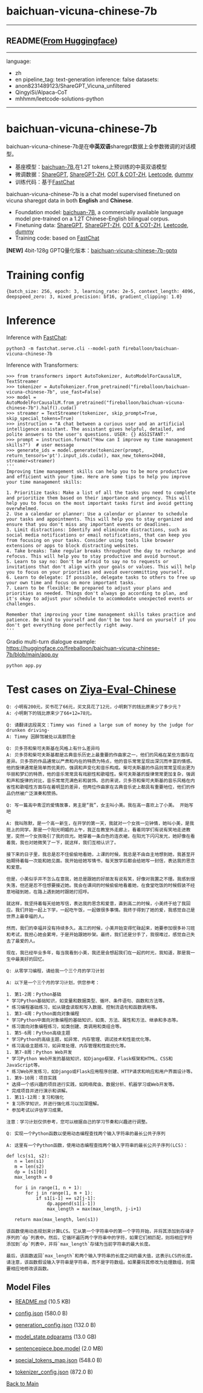 
# baichuan-vicuna-chinese-7b
---


## README([From Huggingface](https://huggingface.co/fireballoon/baichuan-vicuna-chinese-7b))

---
language:
- zh
- en
pipeline_tag: text-generation
inference: false
datasets:
- anon8231489123/ShareGPT_Vicuna_unfiltered
- QingyiSi/Alpaca-CoT
- mhhmm/leetcode-solutions-python
---

# baichuan-vicuna-chinese-7b

baichuan-vicuna-chinese-7b是在**中英双语**sharegpt数据上全参数微调的对话模型。

- 基座模型：[baichuan-7B](https://huggingface.co/baichuan-inc/baichuan-7B),在1.2T tokens上预训练的中英双语模型
- 微调数据：[ShareGPT](https://huggingface.co/datasets/anon8231489123/ShareGPT_Vicuna_unfiltered/blob/main/ShareGPT_V3_unfiltered_cleaned_split.json), [ShareGPT-ZH](https://huggingface.co/datasets/QingyiSi/Alpaca-CoT/tree/main/Chinese-instruction-collection), [COT & COT-ZH](https://huggingface.co/datasets/QingyiSi/Alpaca-CoT/tree/main/Chain-of-Thought), [Leetcode](https://www.kaggle.com/datasets/erichartford/leetcode-solutions), [dummy](https://github.com/lm-sys/FastChat)
- 训练代码：基于[FastChat](https://github.com/lm-sys/FastChat)

baichuan-vicuna-chinese-7b is a chat model supervised finetuned on vicuna sharegpt data in both **English** and **Chinese**.

- Foundation model: [baichuan-7B](https://huggingface.co/baichuan-inc/baichuan-7B), a commercially available language model pre-trained on a 1.2T Chinese-English bilingual corpus.
- Finetuning data: [ShareGPT](https://huggingface.co/datasets/anon8231489123/ShareGPT_Vicuna_unfiltered/blob/main/ShareGPT_V3_unfiltered_cleaned_split.json), [ShareGPT-ZH](https://huggingface.co/datasets/QingyiSi/Alpaca-CoT/tree/main/Chinese-instruction-collection), [COT & COT-ZH](https://huggingface.co/datasets/QingyiSi/Alpaca-CoT/tree/main/Chain-of-Thought), [Leetcode](https://www.kaggle.com/datasets/erichartford/leetcode-solutions), [dummy](https://github.com/lm-sys/FastChat)
- Training code: based on [FastChat](https://github.com/lm-sys/FastChat)

**[NEW]** 4bit-128g GPTQ量化版本：[baichuan-vicuna-chinese-7b-gptq](https://huggingface.co/fireballoon/baichuan-vicuna-chinese-7b-gptq)


# Training config
```
{batch_size: 256, epoch: 3, learning_rate: 2e-5, context_length: 4096, deepspeed_zero: 3, mixed_precision: bf16, gradient_clipping: 1.0}
```

# Inference
Inference with [FastChat](https://github.com/lm-sys/FastChat):
```
python3 -m fastchat.serve.cli --model-path fireballoon/baichuan-vicuna-chinese-7b
```

Inference with Transformers:
```ipython
>>> from transformers import AutoTokenizer, AutoModelForCausalLM, TextStreamer
>>> tokenizer = AutoTokenizer.from_pretrained("fireballoon/baichuan-vicuna-chinese-7b", use_fast=False)
>>> model = AutoModelForCausalLM.from_pretrained("fireballoon/baichuan-vicuna-chinese-7b").half().cuda()
>>> streamer = TextStreamer(tokenizer, skip_prompt=True, skip_special_tokens=True)
>>> instruction = "A chat between a curious user and an artificial intelligence assistant. The assistant gives helpful, detailed, and polite answers to the user's questions. USER: {} ASSISTANT:"
>>> prompt = instruction.format("How can I improve my time management skills?")  # user message
>>> generate_ids = model.generate(tokenizer(prompt, return_tensors='pt').input_ids.cuda(), max_new_tokens=2048, streamer=streamer)
'''
Improving time management skills can help you to be more productive and efficient with your time. Here are some tips to help you improve your time management skills:

1. Prioritize tasks: Make a list of all the tasks you need to complete and prioritize them based on their importance and urgency. This will help you to focus on the most important tasks first and avoid getting overwhelmed.
2. Use a calendar or planner: Use a calendar or planner to schedule your tasks and appointments. This will help you to stay organized and ensure that you don't miss any important events or deadlines.
3. Limit distractions: Identify and eliminate distractions, such as social media notifications or email notifications, that can keep you from focusing on your tasks. Consider using tools like browser extensions or apps to block distracting websites.
4. Take breaks: Take regular breaks throughout the day to recharge and refocus. This will help you to stay productive and avoid burnout.
5. Learn to say no: Don't be afraid to say no to requests or invitations that don't align with your goals or values. This will help you to focus on your priorities and avoid overcommitting yourself.
6. Learn to delegate: If possible, delegate tasks to others to free up your own time and focus on more important tasks.
7. Learn to be flexible: Be prepared to adjust your plans and priorities as needed. Things don't always go according to plan, and it's okay to adjust your schedule to accommodate unexpected events or challenges.

Remember that improving your time management skills takes practice and patience. Be kind to yourself and don't be too hard on yourself if you don't get everything done perfectly right away.
'''
```

Gradio multi-turn dialogue example: https://huggingface.co/fireballoon/baichuan-vicuna-chinese-7b/blob/main/app.py
```
python app.py
```

# Test cases on [Ziya-Eval-Chinese](https://huggingface.co/datasets/IDEA-CCNL/Ziya-Eval-Chinese)

```
Q: 小明有200元，买书花了66元，买文具花了12元，小明剩下的钱比原来少了多少元？
A: 小明剩下的钱比原来少了66+12=78元。

Q: 请翻译这段英文：Timmy was fined a large sum of money by the judge for drunken driving·
A: Timmy 因醉驾被处以高额罚金

Q: 贝多芬和柴可夫斯基在风格上有什么差异吗
A: 贝多芬和柴可夫斯基都是古典音乐历史上最重要的作曲家之一，他们的风格在某些方面存在差异。贝多芬的作品通常以严肃和内在的特质为特点，他的音乐常常呈现出深沉而丰富的情感。他的旋律通常是简单而优美的，强调和声变化和音乐构成。柴可夫斯基的作品则常常呈现出更为华丽和梦幻的特质，他的音乐常常具有戏剧性和歌唱性。柴可夫斯基的旋律常常更加复杂，强调和声和旋律的对比，音乐常常充满色彩和装饰。总的来说，贝多芬和柴可夫斯基的音乐风格在内省性和歌唱性方面存在着明显的差异，但两位作曲家在古典音乐史上都具有重要地位，他们的作品仍然被广泛演奏和赞扬。
```

```
Q: 写一篇高中青涩的爱情故事，男主是“我”，女主叫小美。我在高一喜欢上了小美。 开始写吧

A: 我叫陈默，是一个高一新生，在开学的第一天，我就对一个女孩一见钟情，她叫小美，是我班上的同学。那是一个阳光明媚的上午，我正在教室外走廊上，看着同学们有说有笑地走进教室，突然一个女孩吸引了我的目光。她穿着一条白色的连衣裙，在阳光下闪闪发光，她好像在看着我，我也对她微笑了一下，就这样，我们互相认识了。

接下来的日子里，我总是忍不住偷偷地看她，上课的时候，我总是不由自主地想到她，我甚至开始期待着每一次能和她见面。我开始给她写情书，每天放学后都会给她写一封信，表达我的思念和爱意。

但是，小美似乎并不怎么在意我，她总是跟她的好朋友有说有笑，好像对我置之不理。我感到很失落，但还是忍不住想要接近她。我会在课间的时候偷偷地看着她，在食堂吃饭的时候假装不经意地碰到她，在路上遇到她时跟她打招呼。

就这样，我坚持着每天给她写信，表达我的思念和爱意，直到高二的时候，小美终于给了我回应。我们开始一起上下学，一起吃午饭，一起做很多事情。我终于得到了她的爱，我感觉自己是世界上最幸福的人。

然而，我们的幸福并没有持续多久。高三的时候，小美开始变得忙碌起来，她要参加很多补习班和考试，我担心她会累垮，于是开始跟她吵架。最终，我们还是分手了，我很难过，感觉自己失去了最爱的人。

现在，我已经毕业多年，每当我看到小美，我还是会想起我们在一起的时光，我知道，那是我一生中最美好的回忆。
```

```
Q: 从零学习编程，请给我一个三个月的学习计划

A: 以下是一个三个月的学习计划，供您参考：

1. 第1-2周：Python基础
* 学习Python基础知识，如变量和数据类型、循环、条件语句、函数和方法等。
* 练习编程基础练习，如从键盘读取和写入数据、控制流语句和函数调用等。
1. 第3-4周：Python面向对象编程
* 学习Python中面向对象编程的基础知识，如类、方法、属性和方法、继承和多态等。
* 练习面向对象编程练习，如类创建、类调用和类组合等。
1. 第5-6周：Python高级主题
* 学习Python的高级主题，如异常、内存管理、调试技术和性能优化等。
* 练习高级主题练习，如异常处理、内存管理和性能优化等。
1. 第7-8周：Python Web开发
* 学习Python Web开发的基础知识，如Django框架、Flask框架和HTML、CSS和JavaScript等。
* 练习Web开发练习，如Django或Flask应用程序创建、HTTP请求和响应和用户界面设计等。
1. 第9-10周：项目实践
* 选择一个感兴趣的项目进行实践，如网络爬虫、数据分析、机器学习或Web开发等。
* 完成项目并进行演示和讲解。
1. 第11-12周：复习和强化
* 复习所学知识，并进行强化练习以加深理解。
* 参加考试以评估学习成果。

注意：学习计划仅供参考，您可以根据自己的学习节奏和兴趣进行调整。
```

```
Q: 实现一个Python函数以使用动态编程查找两个输入字符串的最长公共子序列

A: 这里有一个Python函数，使用动态编程查找两个输入字符串的最长公共子序列(LCS)：

def lcs(s1, s2):
   n = len(s1)
   m = len(s2)
   dp = [s1[0]]
   max_length = 0
   
   for i in range(1, n + 1):
       for j in range(1, m + 1):
           if s1[i-1] == s2[j-1]:
               dp.append(s1[i-1])
               max_length = max(max_length, j-i+1)
               
   return max(max_length, len(s1))

该函数使用动态规划来计算LCS。它从第一个字符串中的第一个字符开始，并将其添加到存储子序列的`dp`列表中。然后，它循环遍历两个字符串中的字符，如果它们相匹配，则将相应字符添加到`dp`列表中，并将`max_length`存储为当前字符串的最大长度。

最后，该函数返回`max_length`和两个输入字符串的长度之间的最大值，这表示LCS的长度。请注意，该函数假设输入字符串是字符串，而不是字符数组。如果要将其修改为处理数组，则需要相应地修改该函数。
```



## Model Files

- [README.md](https://paddlenlp.bj.bcebos.com/models/community/fireballoon/baichuan-vicuna-chinese-7b/README.md) (10.5 KB)

- [config.json](https://paddlenlp.bj.bcebos.com/models/community/fireballoon/baichuan-vicuna-chinese-7b/config.json) (580.0 B)

- [generation_config.json](https://paddlenlp.bj.bcebos.com/models/community/fireballoon/baichuan-vicuna-chinese-7b/generation_config.json) (132.0 B)

- [model_state.pdparams](https://paddlenlp.bj.bcebos.com/models/community/fireballoon/baichuan-vicuna-chinese-7b/model_state.pdparams) (13.0 GB)

- [sentencepiece.bpe.model](https://paddlenlp.bj.bcebos.com/models/community/fireballoon/baichuan-vicuna-chinese-7b/sentencepiece.bpe.model) (2.0 MB)

- [special_tokens_map.json](https://paddlenlp.bj.bcebos.com/models/community/fireballoon/baichuan-vicuna-chinese-7b/special_tokens_map.json) (548.0 B)

- [tokenizer_config.json](https://paddlenlp.bj.bcebos.com/models/community/fireballoon/baichuan-vicuna-chinese-7b/tokenizer_config.json) (872.0 B)


[Back to Main](../../)